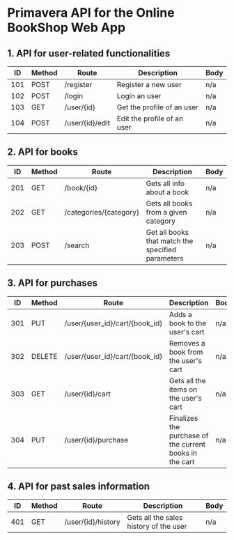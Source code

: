 # Primavera API for the Online BookShop Web App

## 1. API for user-related functionalities

|ID|Method|Route|Description|Body|
|---|---|---|---|---|
101|POST|/register|Register a new user|n/a|
102|POST|/login|Login an user|n/a|
103|GET|/user/{id}|Get the profile of an user|n/a|
104|POST|/user/{id}/edit|Edit the profile of an user|n/a|

## 2. API for books

|ID|Method|Route|Description|Body|
|---|---|---|---|---|
201|GET|/book/{id}|Gets all info about a book|n/a|
202|GET|/categories/{category}|Gets all books from a given category|n/a|
203|POST|/search|Get all books that match the specified parameters|n/a|

## 3. API for purchases

|ID|Method|Route|Description|Body|
|---|---|---|---|---|
301|PUT|/user/{user_id}/cart/{book_id}|Adds a book to the user's cart| n/a|
302|DELETE|/user/{user_id}/cart/{book_id}|Removes a book from the user's cart| n/a|
303|GET|/user/{id}/cart|Gets all the items on the user's cart| n/a|
304|PUT|/user/{id}/purchase|Finalizes the purchase of the current books in the cart|n/a|

## 4. API for past sales information

|ID|Method|Route|Description|Body|
|---|---|---|---|---|
401|GET|/user/{id}/history|Gets all the sales history of the user|n/a|

